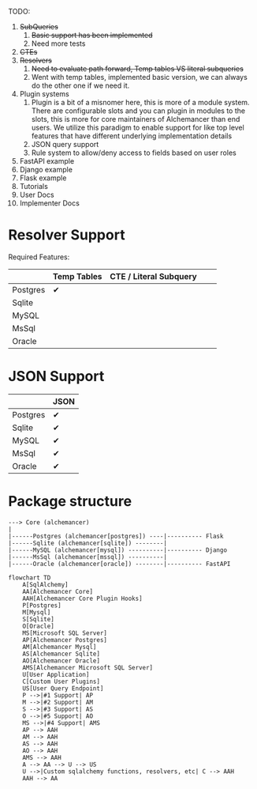 TODO:

1) ~~SubQueries~~
   1) ~~Basic support has been implemented~~
   2) Need more tests 
2) ~~CTEs~~
3) ~~Resolvers~~
   1) ~~Need to evaluate path forward, Temp tables VS literal subqueries~~
   2) Went with temp tables, implemented basic version, we can always do the other one if we need it. 
4) Plugin systems
   1) Plugin is a bit of a misnomer here, this is more of a module system. 
There are configurable slots and you can plugin in modules to the slots, this is more for core maintainers of Alchemancer 
than end users. We utilize this paradigm to enable support for like top level features that have 
different underlying implementation details
   1) JSON query support
   2) Rule system to allow/deny access to fields based on user roles
5) FastAPI example
6) Django example
7) Flask example
8) Tutorials
9) User Docs
10) Implementer Docs

# Resolver Support

Required Features:

|          | Temp Tables | CTE / Literal Subquery |   |   |
|----------|-------------|------------------------|---|---|
| Postgres | ✔ ️         |                        |   |   |
| Sqlite   |             |                        |   |   |
| MySQL    |             |                        |   |   | 
| MsSql    |             |                        |   |   |
| Oracle   |             |                        |   |   |

# JSON Support

|          | JSON |
|----------|------|
| Postgres | ✔ ️  |
| Sqlite   | ✔    |
| MySQL    | ✔    | 
| MsSql    | ✔    |
| Oracle   | ✔    |

# Package structure
```
---> Core (alchemancer)
|
|------Postgres (alchemancer[postgres]) ----|---------- Flask
|------Sqlite (alchemancer[sqlite]) --------|
|------MySQL (alchemancer[mysql]) ----------|---------- Django
|------MsSql (alchemancer[mssql]) ----------|
|------Oracle (alchemancer[oracle]) --------|---------- FastAPI
```

```mermaid
flowchart TD
    A[SqlAlchemy]
    AA[Alchemancer Core]
    AAH[Alchemancer Core Plugin Hooks]
    P[Postgres]
    M[Mysql]
    S[Sqlite]
    O[Oracle]
    MS[Microsoft SQL Server]
    AP[Alchemancer Postgres]
    AM[Alchemancer Mysql]
    AS[Alchemancer Sqlite]
    AO[Alchemancer Oracle]
    AMS[Alchemancer Microsoft SQL Server]
    U[User Application]
    C[Custom User Plugins]
    US[User Query Endpoint]
    P -->|#1 Support| AP
    M -->|#2 Support| AM
    S -->|#3 Support| AS
    O -->|#5 Support| AO
    MS -->|#4 Support| AMS
    AP --> AAH
    AM --> AAH
    AS --> AAH
    AO --> AAH
    AMS --> AAH
    A --> AA --> U --> US
    U -->|Custom sqlalchemy functions, resolvers, etc| C --> AAH
    AAH --> AA
```